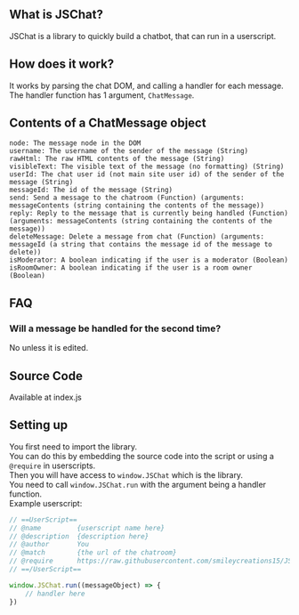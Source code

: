 <!-- thumbnail:  -->
<!-- version: 2.0.0 -->
<!-- tag: chatbot -->
<!-- excerpt: JSChat is a library to quickly build a chatbot, that can run in a userscript. -->

## What is JSChat?
JSChat is a library to quickly build a chatbot, that can run in a userscript.
## How does it work?
It works by parsing the chat DOM, and calling a handler for each message.
The handler function has 1 argument, `ChatMessage`.
## Contents of a ChatMessage object
```none
node: The message node in the DOM
username: The username of the sender of the message (String)
rawHtml: The raw HTML contents of the message (String)
visibleText: The visible text of the message (no formatting) (String)
userId: The chat user id (not main site user id) of the sender of the message (String)
messageId: The id of the message (String)
send: Send a message to the chatroom (Function) (arguments: messageContents (string containing the contents of the message))
reply: Reply to the message that is currently being handled (Function) (arguments: messageContents (string containing the contents of the message))
deleteMessage: Delete a message from chat (Function) (arguments: messageId (a string that contains the message id of the message to delete))
isModerator: A boolean indicating if the user is a moderator (Boolean)
isRoomOwner: A boolean indicating if the user is a room owner (Boolean)
```
## FAQ
### Will a message be handled for the second time?
No unless it is edited.
## Source Code
Available at index.js
## Setting up

You first need to import the library.  
You can do this by embedding the source code into the script or using a `@require` in userscripts.  
Then you will have access to `window.JSChat` which is the library.  
You need to call `window.JSChat.run` with the argument being a handler function.  
Example userscript:  
```js
// ==UserScript==
// @name         {userscript name here}
// @description  {description here}
// @author       You
// @match        {the url of the chatroom}
// @require      https://raw.githubusercontent.com/smileycreations15/JSChat/master/index.min.js
// ==/UserScript==

window.JSChat.run((messageObject) => {
    // handler here
})
```
